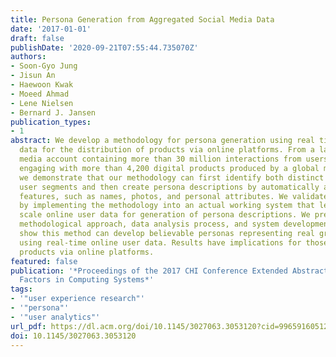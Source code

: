 ```yaml
---
title: Persona Generation from Aggregated Social Media Data
date: '2017-01-01'
draft: false
publishDate: '2020-09-21T07:55:44.735070Z'
authors:
- Soon-Gyo Jung
- Jisun An
- Haewoon Kwak
- Moeed Ahmad
- Lene Nielsen
- Bernard J. Jansen
publication_types:
- 1
abstract: We develop a methodology for persona generation using real time social media
  data for the distribution of products via online platforms. From a large social
  media account containing more than 30 million interactions from users from 181 countries
  engaging with more than 4,200 digital products produced by a global media corporation,
  we demonstrate that our methodology can first identify both distinct and impactful
  user segments and then create persona descriptions by automatically adding pertinent
  features, such as names, photos, and personal attributes. We validate our approach
  by implementing the methodology into an actual working system that leverages large
  scale online user data for generation of persona descriptions. We present the overall
  methodological approach, data analysis process, and system development. Findings
  show this method can develop believable personas representing real groups of people
  using real-time online user data. Results have implications for those distributing
  products via online platforms.
featured: false
publication: '*Proceedings of the 2017 CHI Conference Extended Abstracts on Human
  Factors in Computing Systems*'
tags:
- '"user experience research"'
- '"persona"'
- '"user analytics"'
url_pdf: https://dl.acm.org/doi/10.1145/3027063.3053120?cid=99659160512
doi: 10.1145/3027063.3053120
---
```


